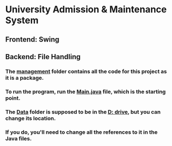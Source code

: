 # University Admission & Maintenance System
## Frontend: Swing
## Backend: File Handling
### The <ins>management</ins> folder contains all the code for this project as it is a package.
### To run the program, run the <ins>Main.java</ins> file, which is the starting point.
### The <ins>Data</ins> folder is supposed to be in the <ins>D: drive</ins>, but you can change its location.
### **If you do, you'll need to change all the references to it in the Java files.**
